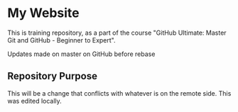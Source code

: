 # My Website

This is training repository, as a part of the course "GitHub Ultimate: Master Git and GitHub - Beginner to Expert".

Updates made on master on GitHub before rebase

## Repository Purpose 

This will be a change that conflicts
with whatever is on the remote side.
This was edited locally.